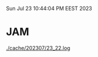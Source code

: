 Sun Jul 23 10:44:04 PM EEST 2023
# JAM
<a href='./cache/202307/23_22.log'>./cache/202307/23_22.log</a>
